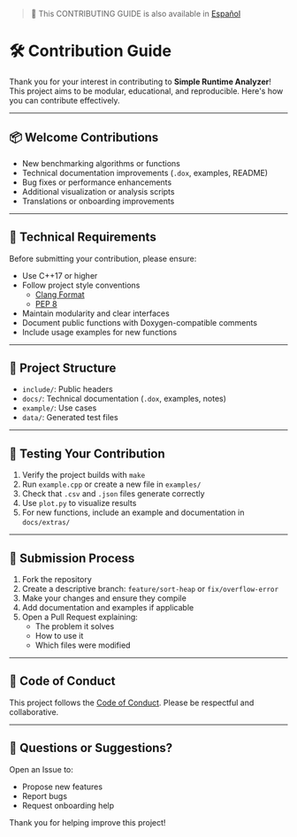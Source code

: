 > 📄 This CONTRIBUTING GUIDE is also available in [Español](CONTRIBUTING_ES.md)

# 🛠️ Contribution Guide

Thank you for your interest in contributing to **Simple Runtime Analyzer**! This project aims to be modular, educational, and reproducible. Here's how you can contribute effectively.

---

## 📦 Welcome Contributions

- New benchmarking algorithms or functions
- Technical documentation improvements (`.dox`, examples, README)
- Bug fixes or performance enhancements
- Additional visualization or analysis scripts
- Translations or onboarding improvements

---

## 🧰 Technical Requirements

Before submitting your contribution, please ensure:

- Use C++17 or higher
- Follow project style conventions
  - [Clang Format](../.clang-format.yml)
  - [PEP 8](https://peps.python.org/pep-0008)
- Maintain modularity and clear interfaces
- Document public functions with Doxygen-compatible comments
- Include usage examples for new functions

---

## 📁 Project Structure

- `include/`: Public headers
- `docs/`: Technical documentation (`.dox`, examples, notes)
- `example/`: Use cases
- `data/`: Generated test files

---

## 🧪 Testing Your Contribution

1. Verify the project builds with `make`
2. Run `example.cpp` or create a new file in `examples/`
3. Check that `.csv` and `.json` files generate correctly
4. Use `plot.py` to visualize results
5. For new functions, include an example and documentation in `docs/extras/`

---

## 📝 Submission Process

1. Fork the repository
2. Create a descriptive branch: `feature/sort-heap` or `fix/overflow-error`
3. Make your changes and ensure they compile
4. Add documentation and examples if applicable
5. Open a Pull Request explaining:
   - The problem it solves
   - How to use it
   - Which files were modified

---

## 📣 Code of Conduct

This project follows the [Code of Conduct](../CODE_OF_CONDUCT.md). Please be respectful and collaborative.

---

## 🧩 Questions or Suggestions?

Open an Issue to:

- Propose new features
- Report bugs
- Request onboarding help

Thank you for helping improve this project!
